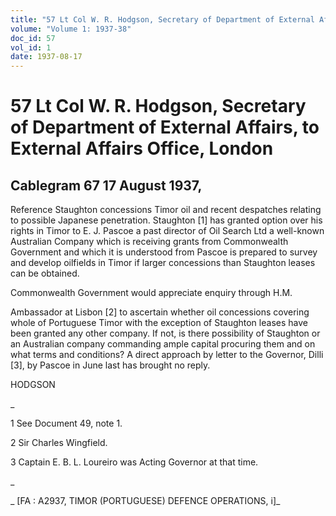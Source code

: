 ```yaml
---
title: "57 Lt Col W. R. Hodgson, Secretary of Department of External Affairs, to External Affairs Office, London"
volume: "Volume 1: 1937-38"
doc_id: 57
vol_id: 1
date: 1937-08-17
---
```


# 57 Lt Col W. R. Hodgson, Secretary of Department of External Affairs, to External Affairs Office, London

## Cablegram 67 17 August 1937,

Reference Staughton concessions Timor oil and recent despatches relating to possible Japanese penetration. Staughton [1] has granted option over his rights in Timor to E. J. Pascoe a past director of Oil Search Ltd a well-known Australian Company which is receiving grants from Commonwealth Government and which it is understood from Pascoe is prepared to survey and develop oilfields in Timor if larger concessions than Staughton leases can be obtained.

Commonwealth Government would appreciate enquiry through H.M.

Ambassador at Lisbon [2] to ascertain whether oil concessions covering whole of Portuguese Timor with the exception of Staughton leases have been granted any other company. If not, is there possibility of Staughton or an Australian company commanding ample capital procuring them and on what terms and conditions? A direct approach by letter to the Governor, Dilli [3], by Pascoe in June last has brought no reply.

HODGSON

_

1 See Document 49, note 1.

2 Sir Charles Wingfield.

3 Captain E. B. L. Loureiro was Acting Governor at that time.

_

_ [FA : A2937, TIMOR (PORTUGUESE) DEFENCE OPERATIONS, i]_
